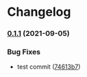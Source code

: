 # Changelog

### [0.1.1](https://www.github.com/mora9715/bash_oop/compare/v0.1.0...v0.1.1) (2021-09-05)


### Bug Fixes

* test commit ([74613b7](https://www.github.com/mora9715/bash_oop/commit/74613b74bce46ecd5eacd4cec8a396c8a8ea07cd))

